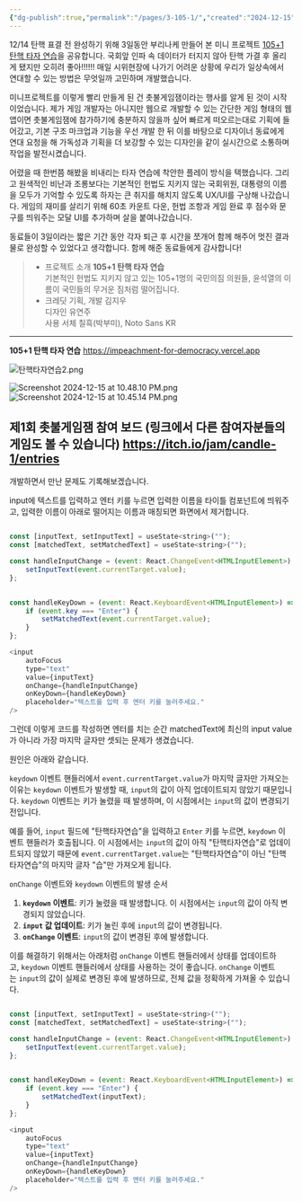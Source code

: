 ```yaml
---
{"dg-publish":true,"permalink":"/pages/3-105-1/","created":"2024-12-15","updated":"2024-12-15T22:41:00"}
---
```


12/14 탄핵 표결 전 완성하기 위해 3일동안 부리나케 만들어 본 미니 프로젝트 [105+1 탄핵 타자 연습](https://impeachment-for-democracy.vercel.app)을 공유합니다. 국회앞 인파 속 데이터가 터지지 않아 탄핵 가결 후 올리게 됐지만 오히려 좋아!!!!!! 매일 시위현장에 나가기 어려운 상황에 우리가 일상속에서 연대할 수 있는 방법은 무엇일까 고민하며 개발했습니다. 

 미니프로젝트를 이렇게 빨리 만들게 된 건 촛불게임잼이라는 행사를 알게 된 것이 시작이었습니다. 제가 게임 개발자는 아니지만 웹으로 개발할 수 있는 간단한 게임 형태의 웹앱이면 촛불게임잼에 참가하기에 충분하지 않을까 싶어 빠르게 떠오르는대로 기획에 들어갔고, 기본 구조 마크업과 기능을 우선 개발 한 뒤 이를 바탕으로 디자이너 동료에게 연대 요청을 해 가독성과 기획을 더 보강할 수 있는 디자인을 같이 실시간으로 소통하며 작업을 발전시켰습니다. 

어렸을 때 한번쯤 해봤을 비내리는 타자 연습에 착안한 플레이 방식을 택했습니다. 그리고 원색적인 비난과 조롱보다는 기본적인 헌법도 지키지 않는 국회위원, 대통령의 이름을 모두가 기억할 수 있도록 하자는 큰 취지를 해치지 않도록 UX/UI를 구상해 나갔습니다. 게임의 재미를 살리기 위해 60초 카운트 다운, 헌법 조항과 게임 완료 후 점수와 문구를 띄워주는 모달 UI를 추가하며 살을 붙여나갔습니다.

동료들이 3일이라는 짧은 기간 동안 각자 퇴근 후 시간을 쪼개어 함께 해주어 멋진 결과물로 완성할 수 있었다고 생각합니다. 함께 해준 동료들에게 감사합니다!

> - 프로젝트 소개
**105+1 탄핵 타자 연습**  
기본적인 헌법도 지키지 않고 있는 105+1명의 국민의짐 의원들, 윤석열의 이름이 국민들의 무거운 짐처럼 떨어집니다.  
> - 크레딧
기획, 개발 김지우  
디자인 유연주  
사용 서체 칠흑(박부미), Noto Sans KR  

---
**105+1 탄핵 타자 연습**
https://impeachment-for-democracy.vercel.app

![탄핵타자연습2.png](/img/user/%ED%83%84%ED%95%B5%ED%83%80%EC%9E%90%EC%97%B0%EC%8A%B52.png)

![Screenshot 2024-12-15 at 10.48.10 PM.png](/img/user/Screenshot%202024-12-15%20at%2010.48.10%20PM.png)
![Screenshot 2024-12-15 at 10.45.14 PM.png](/img/user/Screenshot%202024-12-15%20at%2010.45.14%20PM.png)

제1회 촛불게임잼 참여 보드 (링크에서 다른 참여자분들의 게임도 볼 수 있습니다)
https://itch.io/jam/candle-1/entries 
---

개발하면서 만난 문제도 기록해보겠습니다.

input에 텍스트를 입력하고 엔터 키를 누르면 입력한 이름을 타이틀 컴포넌트에 띄워주고, 입력한 이름이 아래로 떨어지는 이름과 매칭되면 화면에서 제거합니다. 

```js

const [inputText, setInputText] = useState<string>("");
const [matchedText, setMatchedText] = useState<string>("");

const handleInputChange = (event: React.ChangeEvent<HTMLInputElement>) => {
	setInputText(event.currentTarget.value);
};

  
const handleKeyDown = (event: React.KeyboardEvent<HTMLInputElement>) => {
	if (event.key === "Enter") {
		setMatchedText(event.currentTarget.value);
	}
};

<input
	autoFocus
	type="text"
	value={inputText}
	onChange={handleInputChange}
	onKeyDown={handleKeyDown}
	placeholder="텍스트를 입력 후 엔터 키를 눌러주세요."
/>

```

그런데 이렇게 코드를 작성하면 엔터를 치는 순간 matchedText에 최신의 input value가 아니라 가장 마지막 글자만 셋되는 문제가 생겼습니다.

원인은 아래와 같습니다.

`keydown` 이벤트 핸들러에서 `event.currentTarget.value`가 마지막 글자만 가져오는 이유는 `keydown` 이벤트가 발생할 때, `input`의 값이 아직 업데이트되지 않았기 때문입니다. `keydown` 이벤트는 키가 눌렸을 때 발생하며, 이 시점에서는 `input`의 값이 변경되기 전입니다.

예를 들어, `input` 필드에 "탄핵타자연습"을 입력하고 `Enter` 키를 누르면, `keydown` 이벤트 핸들러가 호출됩니다. 이 시점에서는 `input`의 값이 아직 "탄핵타자연습"로 업데이트되지 않았기 때문에 `event.currentTarget.value`는 "탄핵타자연습"이 아닌 "탄핵타자연습"의 마지막 글자 "습"만 가져오게 됩니다.

`onChange` 이벤트와 `keydown` 이벤트의 발생 순서

1. **`keydown` 이벤트**: 키가 눌렸을 때 발생합니다. 이 시점에서는 `input`의 값이 아직 변경되지 않았습니다.
2. **`input` 값 업데이트**: 키가 눌린 후에 `input`의 값이 변경됩니다.
3. **`onChange` 이벤트**: `input`의 값이 변경된 후에 발생합니다.

이를 해결하기 위해서는 아래처럼 `onChange` 이벤트 핸들러에서 상태를 업데이트하고, `keydown` 이벤트 핸들러에서 상태를 사용하는 것이 좋습니다. `onChange` 이벤트는 `input`의 값이 실제로 변경된 후에 발생하므로, 전체 값을 정확하게 가져올 수 있습니다.

```js

const [inputText, setInputText] = useState<string>("");
const [matchedText, setMatchedText] = useState<string>("");

const handleInputChange = (event: React.ChangeEvent<HTMLInputElement>) => {
	setInputText(event.currentTarget.value);
};

  
const handleKeyDown = (event: React.KeyboardEvent<HTMLInputElement>) => {
	if (event.key === "Enter") {
		setMatchedText(inputText);
	}
};

<input
	autoFocus
	type="text"
	value={inputText}
	onChange={handleInputChange}
	onKeyDown={handleKeyDown}
	placeholder="텍스트를 입력 후 엔터 키를 눌러주세요."
/>

```